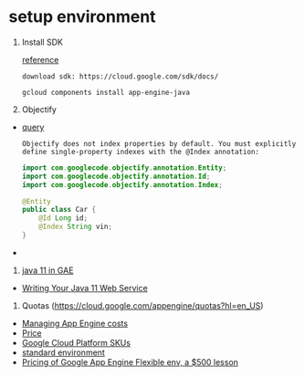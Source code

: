 # setup environment

1. Install SDK  

    [reference](https://cloud.google.com/appengine/docs/standard/java/quickstart)  

    ```steps
    download sdk: https://cloud.google.com/sdk/docs/

    gcloud components install app-engine-java

    ```
    
1. Objectify  
- [query](https://github.com/objectify/objectify/wiki/Queries)  
    ```
    Objectify does not index properties by default. You must explicitly define single-property indexes with the @Index annotation:
    ```
 
    ```java
    import com.googlecode.objectify.annotation.Entity;
    import com.googlecode.objectify.annotation.Id;
    import com.googlecode.objectify.annotation.Index;

    @Entity
    public class Car {
        @Id Long id;
        @Index String vin;
    }
    ```
- 
1. [java 11 in GAE](https://cloud.google.com/appengine/docs/standard/java11/quickstart)  
- [Writing Your Java 11 Web Service](https://cloud.google.com/appengine/docs/standard/java11/building-app/writing-web-service?hl=ru)

1. Quotas (https://cloud.google.com/appengine/quotas?hl=en_US)  
- [Managing App Engine costs](https://cloud.google.com/appengine/docs/managing-costs?hl=en_US)  
- [Price](https://cloud.google.com/appengine/pricing)  
- [Google Cloud Platform SKUs](https://cloud.google.com/skus?filter=App+Engine&currency=USD)  
- [standard environment](https://cloud.google.com/appengine/docs/standard)  
- [Pricing of Google App Engine Flexible env, a $500 lesson](https://stackoverflow.com/questions/47125661/pricing-of-google-app-engine-flexible-env-a-500-lesson)  
